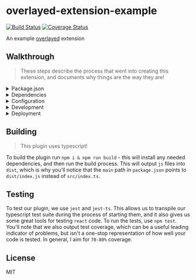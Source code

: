 # overlayed-extension-example

[![Build Status](https://travis-ci.org/bengreenier/overlayed-extension-example.svg?branch=master)](https://travis-ci.org/bengreenier/overlayed-extension-example)
[![Coverage Status](https://coveralls.io/repos/github/bengreenier/overlayed-extension-example/badge.svg?branch=master)](https://coveralls.io/github/bengreenier/overlayed-extension-example?branch=master)

An example [overlayed](https://github.com/bengreenier/overlayed) extension

## Walkthrough

> These steps describe the process that went into creating this extension, and documents why things are the way they are!

<details>
<summary> Package.json </summary>

For overlayed, `package.json` must contain some critical information so we add that

+ First, a `main` entry that points at the entry point - we'll define that later, as `dist/index.js` so we can fill that in now
+ We'll need a `version` entry - probably `1.0.0` to start
+ We need a unique `name` entry as well (here we use `overlayed-extension-example`)
+ We'll add some scripts to configure our build and test operations, but they won't work until after we complete the dependencies section below.
+ `clean` should simply call `rimraf dist` to clean up our `dist` folder that things will be built into
+ `build` should call `npm run clean && tsc` to run that clean script, and then run the typescript compiler to produce a build into `dist`
+ `test` should call `jest` to run jest, our test tool
+ We also add information about our plugin configuration, but we'll talk about that a bit later

</details>

<details>
<summary> Dependencies </summary>

+ We first configure our typescript environment using `tsconfig.json` - this describes how our transpilation step will work, and what features are supported.
+ We configure a typescript linter using `tslint.json` - this describes our code style guide, and the expected ways to author new code.
+ Once we have those configurations in place, we ensure we have the right build tools installed with `npm i -D tslint typescript jest ts-jest coveralls`
+ After we get those tools, we'll need some type definitions so typescript can be happy - we get those with `npm i -D @types/jest`
+ We'll also want some standard configurations for tslint - we get those with `npm i -D tslint-react tslint-config-prettier` 
+ We also use `rimraf` to cleanup our build directory when we build, so we get that with `npm i -D rimraf`
+ Finally, we know our code uses react, so we get it, and the types with `npm i react` and `npm i -D @types/react`
+ And to test react quickly, we use `npm i react-test-renderer` and `npm i -D @types/react-test-renderer`

To add additional dependencies, simply run `npm i <module>` which will add the dependency to the `package.json` file, and will be automatically installed by `overlayed` when the plugin is loaded.

</details>

<details>
<summary> Configuration </summary>

In overlayed, plugins convey what configuration they output much like a vscode extension, and consume these values at runtime via React props.

In our example, we define some configuration containing a `string` property, `username` that represents the username to show. This must be included in the project `package.json`:

```
"contributes": {
    "configuration": {
      "title": "Overlayed Extension Example Settings",
      "properties": {
        "username": {
          "description": "The username to show",
          "type": "string"
        }
      }
    }
  }
```

This allows overlayed to get an understanding for what configuration options this plugin brings, and help broadcasters populate that configuration more easily. 

After you've provided that configuration via `package.json` it's time to consume that via your plugin. To do so, we simply add React props with matching names:

```
interface IProps {
  username: string
}

class Example extends React.Component<IProps> {
  // ...
}
```

This allows the plugin author to recieve settings that are configured by the broadcaster.

</details>

<details>
<summary> Development </summary>

When authoring your plugin, the only requirement is that it is a React component that is __the default export from the main file__.

To ensure this in typescript, simply use `export default class YourPlugin extends React.Component`. This will generate the correct code when transpiling to `js`.

</details>

<details>
<summary> Deployment </summary>

In order for overlayed to run your plugin, you must currently make some less than ideal modifications to your project. We'll consider this part of the necessary deployment evil for now.

+ Run a build, creating `js` in the `dist` folder, with `npm run build`
+ Copy `package.json` __and any non-compiled dependencies__ to the `dist` folder
+ Copy the `dist` folder itself to the location where you wish to deploy your plugin (per `overlayed` docs this is likely `<home directory>/.overlayed`)
+ Rename the folder to `your plugin name` (so you have `home/.overlayed/Plugin`)

We'll work to make this process less tricky, but for now, this is a necessary step for a typescript plugin.

</details>

## Building

> This plugin uses typescript!

To build the plugin run `npm i & npm run build` - this will install any needed dependencies, and then run the build process. This will output `js` files into `dist`, which is why you'll notice that the `main` path in `package.json` points to `dist/index.js` instead of `src/index.ts`.

## Testing

To test our plugin, we use `jest` and `jest-ts`. This allows us to transpile our typescript test suite during the process of starting them, and it also gives us some great tools for testing `react` code. To run the tests, use `npm test`. You'll note that we also output test coverage, which can be a useful leading indicator of problems, but isn't a one-stop representation of how well your code is tested. In general, I aim for `70-80%` coverage.

## License

MIT